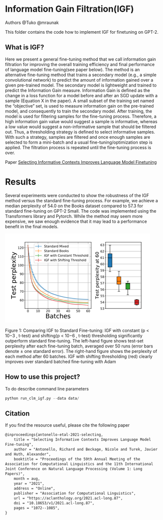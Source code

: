
# Information Gain Filtration(IGF)

Authors @Tuko @mraunak

This folder contains the code how to implement IGF for finetuning on GPT-2.

## What is IGF?

Here we present a general fine-tuning method that we call information gain filtration for improving the overall training efficiency and final
performance of language model fine-tuning(see paper below). The method is an alternative fine-tuning method that trains
a secondary model (e.g., a simple convolutional network) to predict the amount of information
gained over a given pre-trained model. The secondary model is lightweight and trained to
predict the Information Gain measure. Information Gain is defined as the change in a loss
function for a model before and after an SGD update with a sample (Equation X in the paper).
A small subset of the training set named the “objective” set, is used to measure information
gain on the pre-trained model, and consequently to train the secondary model. After 
training, the model is used for filtering samples for the fine-tuning process. Therefore, 
a high information gain value would suggest a sample is informative, whereas a low value
would suggest a non-informative sample that should be filtered out. Thus, a thresholding
strategy is defined to select informative samples. With such a strategy, samples are filtered
and once enough samples are selected to form a mini-batch and a usual fine-tuning/optimization
step is applied. The filtration process is repeated until the fine-tuning process is over. 

Paper [Selecting Informative Contexts Improves Language Model Finetuning](https://arxiv.org/abs/2005.00175)

# Results

Several experiments were conducted to show the robustness of the IGF method versus the
standard fine-tuning process. For example, we achieve a median perplexity of 54.0 on the 
Books dataset compared to 57.3 for standard fine-tuning on GPT-2 Small. The code was
implemented using the Transformers library and Pytorch. While the method may seem more
expensive, we saw enough evidence that it may lead to a performance benefit in the final models.   

![IGF performance](result_igf.png)

Figure 1: Comparing IGF to Standard Fine-tuning:
IGF with constant (p < 10−3 , t-test) and shifting(p < 10−6 , t-test) thresholding significantly outperform standard fine-tuning. The left-hand figure shows
test-set perplexity after each fine-tuning batch, averaged over 50 runs (error bars denote ± one standard error). The right-hand figure shows the perplexity of each
method after 60 batches. IGF with shifting thresholding (red) clearly improves over standard batched fine-tuning with Adam

## How to use this project?

To do
describe command line parameters
```python
python run_clm_igf.py --data data/
```

## Citation

If you find the resource useful, please cite the following paper

```
@inproceedings{antonello-etal-2021-selecting,
    title = "Selecting Informative Contexts Improves Language Model Fine-tuning",
    author = "Antonello, Richard and Beckage, Nicole and Turek, Javier and Huth, Alexander",
    booktitle = "Proceedings of the 59th Annual Meeting of the Association for Computational Linguistics and the 11th International Joint Conference on Natural Language Processing (Volume 1: Long Papers)",
    month = aug,
    year = "2021",
    address = "Online",
    publisher = "Association for Computational Linguistics",
    url = "https://aclanthology.org/2021.acl-long.87",
    doi = "10.18653/v1/2021.acl-long.87",
    pages = "1072--1085",
}
```